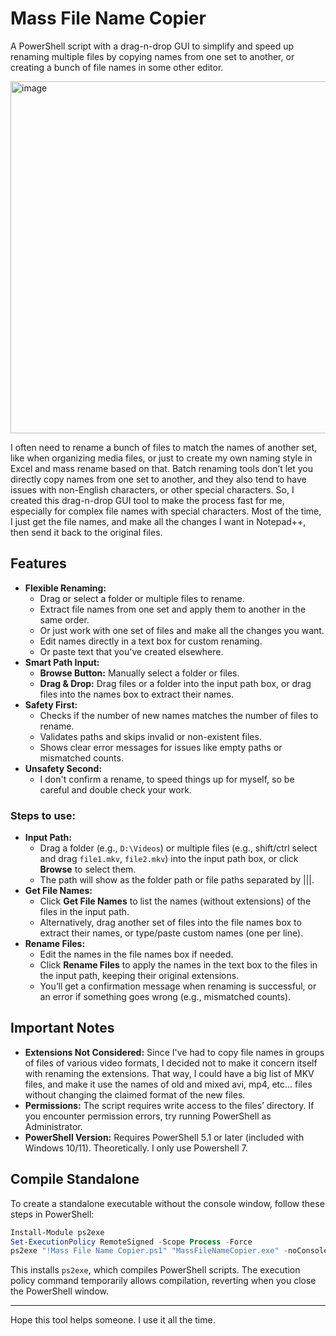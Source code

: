 # Mass File Name Copier
A PowerShell script with a drag-n-drop GUI to simplify and speed up renaming multiple files by copying names from one set to another, or creating a bunch of file names in some other editor.

<img width="750" height="563" alt="image" src="https://github.com/user-attachments/assets/9e1c1146-50f3-4c7b-90d8-90879df5e8cb" />

I often need to rename a bunch of files to match the names of another set, like when organizing media files, or just to create my own naming style in Excel and mass rename based on that. Batch renaming tools don’t let you directly copy names from one set to another, and they also tend to have issues with non-English characters, or other special characters. So, I created this drag-n-drop GUI tool to make the process fast for me, especially for complex file names with special characters. Most of the time, I just get the file names, and make all the changes I want in Notepad++, then send it back to the original files.

## Features

* **Flexible Renaming:**
  - Drag or select a folder or multiple files to rename.
  - Extract file names from one set and apply them to another in the same order.
  - Or just work with one set of files and make all the changes you want.
  - Edit names directly in a text box for custom renaming.
  - Or paste text that you've created elsewhere.
* **Smart Path Input:**
  - **Browse Button:** Manually select a folder or files.
  - **Drag & Drop:** Drag files or a folder into the input path box, or drag files into the names box to extract their names.
* **Safety First:**
  - Checks if the number of new names matches the number of files to rename.
  - Validates paths and skips invalid or non-existent files.
  - Shows clear error messages for issues like empty paths or mismatched counts.
* **Unsafety Second:**
  - I don't confirm a rename, to speed things up for myself, so be careful and double check your work.

### Steps to use:
- **Input Path:**
  - Drag a folder (e.g., `D:\Videos`) or multiple files (e.g., shift/ctrl select and drag `file1.mkv`, `file2.mkv`) into the input path box, or click **Browse** to select them.
  - The path will show as the folder path or file paths separated by |||.
- **Get File Names:**
  - Click **Get File Names** to list the names (without extensions) of the files in the input path.
  - Alternatively, drag another set of files into the file names box to extract their names, or type/paste custom names (one per line).
- **Rename Files:**
  - Edit the names in the file names box if needed.
  - Click **Rename Files** to apply the names in the text box to the files in the input path, keeping their original extensions.
  - You’ll get a confirmation message when renaming is successful, or an error if something goes wrong (e.g., mismatched counts).

## Important Notes

* **Extensions Not Considered:** Since I've had to copy file names in groups of files of various video formats, I decided not to make it concern itself with renaming the extensions. That way, I could have a big list of MKV files, and make it use the names of old and mixed avi, mp4, etc... files without changing the claimed format of the new files.
* **Permissions:** The script requires write access to the files’ directory. If you encounter permission errors, try running PowerShell as Administrator.
* **PowerShell Version:** Requires PowerShell 5.1 or later (included with Windows 10/11). Theoretically. I only use Powershell 7.

## Compile Standalone

To create a standalone executable without the console window, follow these steps in PowerShell:

```powershell
Install-Module ps2exe
Set-ExecutionPolicy RemoteSigned -Scope Process -Force
ps2exe "!Mass File Name Copier.ps1" "MassFileNameCopier.exe" -noConsole
```

This installs `ps2exe`, which compiles PowerShell scripts. The execution policy command temporarily allows compilation, reverting when you close the PowerShell window.

---

Hope this tool helps someone. I use it all the time.
